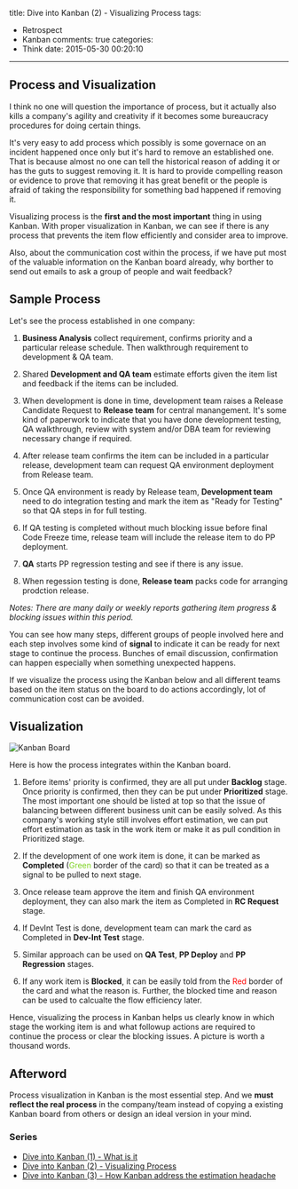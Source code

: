 title: Dive into Kanban (2) - Visualizing Process
tags:
  - Retrospect
  - Kanban
comments: true
categories:
  - Think
date: 2015-05-30 00:20:10
---

## Process and Visualization

I think no one will question the importance of process, but it actually also kills a company's agility and creativity if it becomes some bureaucracy procedures for doing certain things.  

It's very easy to add process which possibly is some governace on an incident happened once only but it's hard to remove an established one.  That is because almost no one can tell the historical reason of adding it or has the guts to suggest removing it.  It is hard to provide compelling reason or evidence to prove that removing it has great benefit or the people is afraid of taking the responsibility for something bad happened if removing it.  

Visualizing process is the **first and the most important** thing in using Kanban.  With proper visualization in Kanban, we can see if there is any process that prevents the item flow efficiently and consider area to improve.

Also, about the communication cost within the process, if we have put most of the valuable information on the Kanban board already, why borther to send out emails to ask a group of people and wait feedback?  

## Sample Process

Let's see the process established in one company:

1. **Business Analysis** collect requirement, confirms priority and a particular release schedule. Then walkthrough requirement to development & QA team.   

2. Shared **Development and QA team** estimate efforts given the item list and feedback if the items can be included.  

3. When development is done in time, development team raises a Release Candidate Request to **Release team** for central manangement.  It's some kind of paperwork to indicate that you have done development testing, QA walkthrough, review with system and/or DBA team for reviewing necessary change if required.  

4. After release team confirms the item can be included in a particular release, development team can request QA environment deployment from Release team.  

5. Once QA environment is ready by Release team, **Development team** need to do integration testing and mark the item as "Ready for Testing" so that QA steps in for full testing.  

6. If QA testing is completed without much blocking issue before final Code Freeze time, release team will include the release item to do PP deployment.

7. **QA** starts PP regression testing and see if there is any issue.

8. When regession testing is done, **Release team** packs code for arranging prodction release.  

_Notes: There are many daily or weekly reports gathering item progress & blocking issues within this period._  

You can see how many steps, different groups of people involved here and each step involves some kind of **signal** to indicate it can be ready for next stage to continue the process.  Bunches of email discussion, confirmation can happen especially when something unexpected happens.  

If we visualize the process using the Kanban below and all different teams based on the item status on the board to do actions accordingly, lot of communication cost can be avoided.  

## Visualization  

<img alt="Kanban Board" src="http://thinkingincrowd.u.qiniudn.com/Kanban_Visualize_Process.png"/>

Here is how the process integrates within the Kanban board.  

1. Before items' priority is confirmed, they are all put under **Backlog** stage.  Once priority is confirmed, then they can be put under **Prioritized** stage. The most important one should be listed at top so that the issue of balancing between different business unit can be easily solved.  As this company's working style still involves effort estimation, we can put effort estimation as task in the work item or make it as pull condition in Prioritized stage.

2. If the development of one work item is done, it can be marked as **Completed** (<span style="color: #7ED321">Green</span> border of the card) so that it can be treated as a signal to be pulled to next stage.  

3. Once release team approve the item and finish QA environment deployment, they can also mark the item as Completed in **RC Request** stage.

4. If DevInt Test is done, development team can mark the card as Completed in **Dev-Int Test** stage.  

5. Similar approach can be used on **QA Test**, **PP Deploy** and **PP Regression** stages.  

6. If any work item is **Blocked**, it can be easily told from the <span style="color: red">Red</span> border of the card and what the reason is.  Further, the blocked time and reason can be used to calcualte the flow efficiency later.  

Hence, visualizing the process in Kanban helps us clearly know in which stage the working item is and what followup actions are required to continue the process or clear the blocking issues. A picture is worth a thousand words.  

## Afterword

Process visualization in Kanban is the most essential step.  And we **must reflect the real process** in the company/team instead of copying a existing Kanban board from others or design an ideal version in your mind.  

### Series
[Dive into Kanban (1) - What is it]: http://www.thinkingincrowd.me/2015/05/20/Dive-into-Kanban-1-What-is-it/
[Dive into Kanban (2) - Visualizing Process]: http://www.thinkingincrowd.me/2015/05/29/Dive-into-Kanban-2-Visualizing-Process/
[Dive into Kanban (3) - How Kanban address the estimation headache]: http://www.thinkingincrowd.me/2015/05/31/Dive-into-Kanban-3-How-Kanban-address-the-estimation-headache/

* [Dive into Kanban (1) - What is it][]  
* [Dive into Kanban (2) - Visualizing Process][]  
* [Dive into Kanban (3) - How Kanban address the estimation headache][]  
